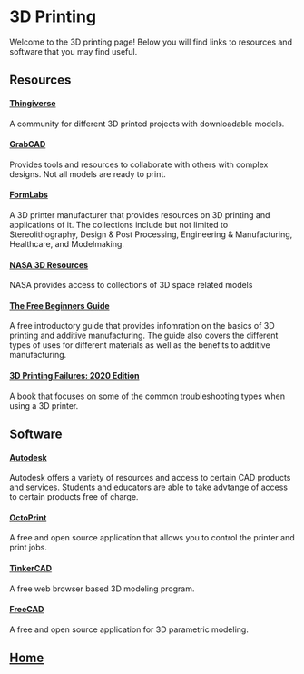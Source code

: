 # 3D Printing
Welcome to the 3D printing page! Below you will find links to resources and software that you may find useful.

## Resources
#### [Thingiverse](https://www.thingiverse.com/)
A community for different 3D printed projects with downloadable models.

#### [GrabCAD](https://grabcad.com/)
Provides tools and resources to collaborate with others with complex designs. Not all models are ready to print.

#### [FormLabs](https://formlabs.com/resources/basics-of-3d-printing/)
A 3D printer manufacturer that provides resources on 3D printing and applications of it. The collections include but not limited to Stereolithography, Design & Post Processing, Engineering & Manufacturing, Healthcare, and Modelmaking. 

#### [NASA 3D Resources](https://nasa3d.arc.nasa.gov/)
NASA provides access to collections of 3D space related models 

#### [The Free Beginners Guide](https://3dprintingindustry.com/3d-printing-basics-free-beginners-guide/)
A free introductory guide that provides infomration on the basics of 3D printing and additive manufacturing. The guide also covers the different types of uses for different materials as well as the benefits to additive manufacturing. 

#### [3D Printing Failures: 2020 Edition](https://www.amazon.com/3D-Printing-Failures-Diagnose-Desktop-ebook/dp/B081X8PYPQ)
A book that focuses on some of the common troubleshooting types when using a 3D printer. 

## Software
#### [Autodesk](https://www.autodesk.com/education/home)
Autodesk offers a variety of resources and access to certain CAD products and services. Students and educators are able to take advtange of access to certain products free of charge.

#### [OctoPrint](https://octoprint.org/)
A free and open source application that allows you to control the printer and print jobs.

#### [TinkerCAD](https://www.tinkercad.com/)
A free web browser based 3D modeling program.

#### [FreeCAD](https://freecadweb.org/)
A free and open source application for 3D parametric modeling. 

## [Home](https://ninjachurros.github.io/fl-test/)
